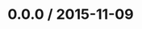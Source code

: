 <!--mdast setext-->

<!--lint disable no-multiple-toplevel-headings-->

0.0.0 / 2015-11-09
==================
